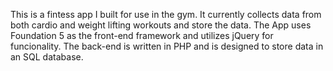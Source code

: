 This is a fintess app I built for use in the gym. It currently collects data from both cardio and weight lifting workouts and store the data. The App uses Foundation 5 as the front-end framework and utilizes jQuery for funcionality. The back-end is written in PHP and is designed to store data in an SQL database.  



